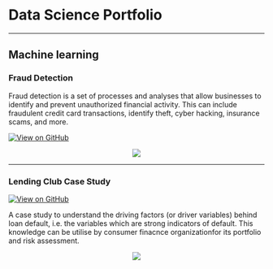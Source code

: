 # Data Science Portfolio
---
## Machine learning

### Fraud Detection

Fraud detection is a set of processes and analyses that allow businesses to identify and prevent unauthorized financial activity. This can include fraudulent credit card transactions, identify theft, cyber hacking, insurance scams, and more.

[![View on GitHub](https://img.shields.io/badge/GitHub-View_on_GitHub-blue?logo=GitHub)](https://github.com/sajankedia/fraud_detection)

<center><img src="images/fraud_detection.jpg"/></center>

---
### Lending Club Case Study

[![View on GitHub](https://img.shields.io/badge/GitHub-View_on_GitHub-blue?logo=GitHub)](https://github.com/sajankedia/Financial-Models-Numerical-Methods)

A case study to understand the driving factors (or driver variables) behind loan default, i.e. the variables which are strong indicators of default.  This knowledge can be utilise by consumer finacnce organizationfor its portfolio and risk assessment. 



<center><img src="images/financial_modeling.jpg"/></center>
